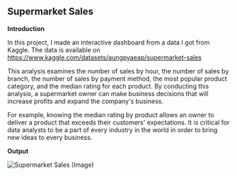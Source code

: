 ## Supermarket Sales ##

**Introduction**

In this project, I made an interactive dashboard from a data I got from Kaggle. The data is available on https://www.kaggle.com/datasets/aungpyaeap/supermarket-sales

This analysis examines the number of sales by hour, the number of sales by branch, the number of sales by payment method, the most popular product category, and the median rating for each product. By conducting this analysis, a supermarket owner can make business decisions that will increase profits and expand the company's business.

For example, knowing the median rating by product allows an owner to deliver a product that exceeds their customers' expectations. It is critical for data analysts to be a part of every industry in the world in order to bring new ideas to every business.

**Output**

![Supermarket Sales (Image)](https://user-images.githubusercontent.com/93969104/197475294-e4b95add-776c-45db-899f-c0fffcce2d5c.jpg)
